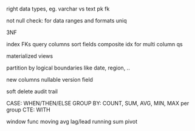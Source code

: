 ---
---
right data types, eg. varchar vs text
pk
fk

not null
check: for data ranges and formats
uniq

3NF

index
FKs
query columns
sort fields
composite idx for multi column qs

materialized views

partition by logical boundaries like date, region, ..

new columns nullable
version field

soft delete
audit trail

CASE: WHEN/THEN/ELSE
GROUP BY: COUNT, SUM, AVG, MIN, MAX per group
CTE: WITH

window func
moving avg
lag/lead
running sum
pivot
